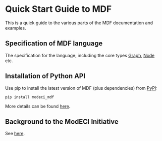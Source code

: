 # Quick Start Guide to MDF

This is a quick guide to the various parts of the MDF documentation and examples.

## Specification of MDF language

The specification for the language, including the core types <a href="Specification.html#graph">Graph</a>, <a href="Specification.html#node">Node</a> etc.

## Installation of Python API

Use pip to install the latest version of MDF (plus dependencies) from [PyPI](https://pypi.org/project/modeci-mdf):
```
pip install modeci_mdf
```

More details can be found [here](Installation). 


## Background to the ModECI Initiative

See [here](https://modeci.org/#aboutPage).

